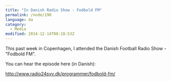 ```yaml
---
title: "In Danish Radio Show - Fodbold FM"
permalink: /node/198
language: da
category:
  - Media
modified: 2014-12-14T08:18:53Z
---
```


This past week in Copenhagen, I attended the Danish Football Radio Show - "Fodbold FM".

You can hear the episode here (in Danish):

<http://www.radio24syv.dk/programmer/fodbold-fm/>
